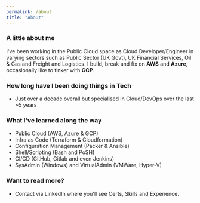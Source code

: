 ```yaml
---
permalink: /about
title: "About"
---
```


### A little about me

I've been working in the Public Cloud space as Cloud Developer/Engineer in varying sectors such as Public Sector (UK Govt), UK Financial Services, Oil & Gas and Freight and Logistics.
I build, break and fix on **AWS** and **Azure**, occasionally like to tinker with **GCP**.

### How long have I been doing things in Tech

- Just over a decade overall but specialised in Cloud/DevOps over the last ~5 years

### What I've learned along the way

- Public Cloud (AWS, Azure & GCP)
- Infra as Code (Terraform & Cloudformation)
- Configuration Management (Packer & Ansible)
- Shell/Scripting (Bash and PoSH)
- CI/CD (GitHub, Gitlab and even Jenkins)
- SysAdmin (Windows) and VirtualAdmin (VMWare, Hyper-V)

### Want to read more?

- Contact via LinkedIn where you'll see Certs, Skills and Experience.
